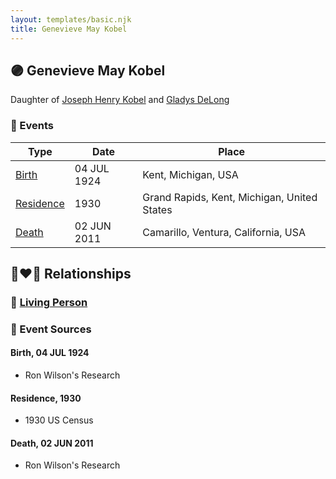 ```yaml
---
layout: templates/basic.njk
title: Genevieve May Kobel
---
```

## 🟣 Genevieve May Kobel

Daughter of [Joseph Henry Kobel](/people/5/50400728) and [Gladys DeLong](/people/9/96793928)

### 📆 Events

Type | Date | Place
------ | ------ | ------
[Birth](#event-51e11b47-4fc1-454d-81dc-a47920931110) | 04 JUL 1924 | Kent, Michigan, USA
[Residence](#event-b1200d45-5011-4396-b1d5-7ca55c8187f0) | 1930 | Grand Rapids, Kent, Michigan, United States
[Death](#event-9d68e9e7-4bf4-4597-9f5c-aab354930b56) | 02 JUN 2011 | Camarillo, Ventura, California, USA

## 👩‍❤️‍👨 Relationships

### 🔵 [Living Person](/people/9/90556823)

### 📰 Event Sources

#### <a id="event-51e11b47-4fc1-454d-81dc-a47920931110"></a> Birth, 04 JUL 1924
* Ron Wilson's Research

#### <a id="event-b1200d45-5011-4396-b1d5-7ca55c8187f0"></a> Residence, 1930
* 1930 US Census

#### <a id="event-9d68e9e7-4bf4-4597-9f5c-aab354930b56"></a> Death, 02 JUN 2011
* Ron Wilson's Research